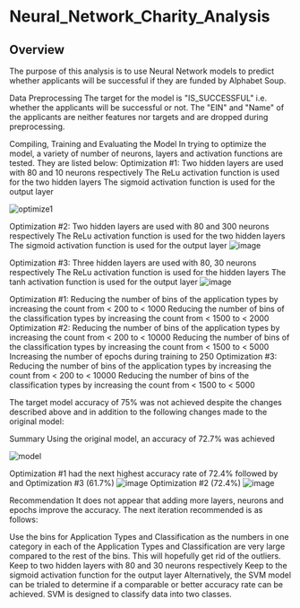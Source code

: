 # Neural_Network_Charity_Analysis

## Overview
The purpose of this analysis is to use Neural Network models to predict whether applicants will be successful if they are funded by Alphabet Soup.

Data Preprocessing
The target for the model is "IS_SUCCESSFUL" i.e. whether the applicants will be successful or not.
The "EIN" and "Name" of the applicants are neither features nor targets and are dropped during preprocessing.


Compiling, Training and Evaluating the Model
In trying to optimize the model, a variety of number of neurons, layers and activation functions are tested. They are listed below:
Optimization #1:
Two hidden layers are used with 80 and 10 neurons respectively
The ReLu activation function is used for the two hidden layers
The sigmoid activation function is used for the output layer

![optimize1](https://user-images.githubusercontent.com/91210001/153321678-3612eb9e-1e0c-4bee-92f0-07574927543e.PNG)

Optimization #2:
Two hidden layers are used with 80 and 300 neurons respectively
The ReLu activation function is used for the two hidden layers
The sigmoid activation function is used for the output layer
![image](https://user-images.githubusercontent.com/91210001/153437416-4a5263a6-87b1-4b52-a8f9-d935e30a1937.png)


Optimization #3:
Three hidden layers are used with 80, 30 neurons respectively
The ReLu activation function is used for the hidden layers
The tanh activation function is used for the output layer
![image](https://user-images.githubusercontent.com/91210001/153437576-e4cfc85d-4096-46aa-ba28-f72cfcd44a81.png)

Optimization #1:
Reducing the number of bins of the application types by increasing the count from < 200 to < 1000
Reducing the number of bins of the classification types by increasing the count from < 1500 to < 2000
Optimization #2:
Reducing the number of bins of the application types by increasing the count from < 200 to < 10000
Reducing the number of bins of the classification types by increasing the count from < 1500 to < 5000
Increasing the number of epochs during training to 250
Optimization #3:
Reducing the number of bins of the application types by increasing the count from < 200 to < 10000
Reducing the number of bins of the classification types by increasing the count from < 1500 to < 5000

The target model accuracy of 75% was not achieved despite the changes described above and in addition to the following changes made to the original model:

Summary
Using the original model, an accuracy of 72.7% was achieved


![model](https://user-images.githubusercontent.com/91210001/153322007-c3566b3f-dc7b-4213-92a6-8aae0535b876.PNG)

Optimization #1 had the next highest accuracy rate of 72.4% followed by  and Optimization #3 (61.7%)
![image](https://user-images.githubusercontent.com/91210001/153436839-1f15a8c0-3f1f-4074-a329-b635b7ed7b37.png)
Optimization #2 (72.4%)
![image](https://user-images.githubusercontent.com/91210001/153438096-126d0dd6-1602-4038-ad5e-dc5f395e1079.png)

Recommendation
It does not appear that adding more layers, neurons and epochs improve the accuracy. The next iteration recommended is as follows:

Use the bins for Application Types and Classification as the numbers in one category in each of the Application Types and Classification are very large compared to the rest of the bins. This will hopefully get rid of the outliers.
Keep to two hidden layers with 80 and 30 neurons respectively 
Keep to the sigmoid activation function for the output layer 
Alternatively, the SVM model can be trialed to determine if a comparable or better accuracy rate can be achieved. SVM is designed to classify data into two classes. 
